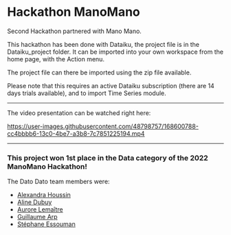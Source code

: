# Hackathon ManoMano

Second Hackathon partnered with Mano Mano.

This hackathon has been done with Dataiku, the project file is in the Dataiku_project folder. It can be imported into your own workspace from the home page, with the Action menu.

The project file can there be imported using the zip file available.

Please note that this requires an active Dataiku subscription (there are 14 days trials available), and to import Time Series module.

-----

The video presentation can be watched right here:

https://user-images.githubusercontent.com/48798757/168600788-cc4bbbb6-13c0-4be7-a3b8-7c7851225194.mp4


------

### This project won 1st place in the Data category of the 2022 ManoMano Hackathon!

The Dato Dato team members were:
- [Alexandra Houssin](https://github.com/alexandrahoussin)
- [Aline Dubuy](https://github.com/aline-dubuy)
- [Aurore Lemaître](https://github.com/ALEMA86)
- [Guillaume Arp](https://github.com/GuillaumeArp)
- [Stéphane Essouman](https://github.com/Liostephe)
